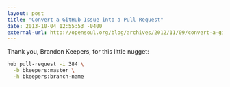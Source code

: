 ```yaml
---
layout: post
title: "Convert a GitHub Issue into a Pull Request"
date: 2013-10-04 12:55:53 -0400
external-url: http://opensoul.org/blog/archives/2012/11/09/convert-a-github-issue-into-a-pull-request/
---
```


Thank you, Brandon Keepers, for this little nugget:

```bash
hub pull-request -i 384 \
  -b bkeepers:master \
  -h bkeepers:branch-name
```
